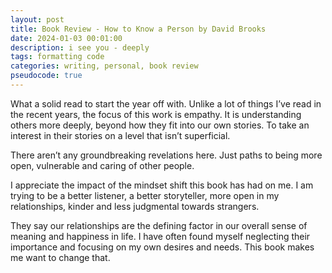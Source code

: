 ```yaml
---
layout: post
title: Book Review - How to Know a Person by David Brooks
date: 2024-01-03 00:01:00
description: i see you - deeply
tags: formatting code
categories: writing, personal, book review
pseudocode: true
---
```


What a solid read to start the year off with. Unlike a lot of things I’ve read in the recent years, the focus of this work is empathy. It is understanding others more deeply, beyond how they fit into our own stories. To take an interest in their stories on a level that isn’t superficial.

There aren’t any groundbreaking revelations here. Just paths to being more open, vulnerable and caring of other people.

I appreciate the impact of the mindset shift this book has had on me. I am trying to be a better listener, a better storyteller, more open in my relationships, kinder and less judgmental towards strangers.

They say our relationships are the defining factor in our overall sense of meaning and happiness in life. I have often found myself neglecting their importance and focusing on my own desires and needs. This book makes me want to change that. 
